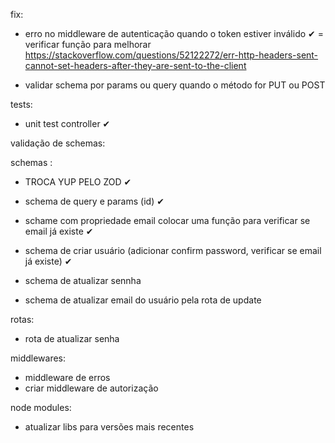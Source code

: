 fix:

- erro no middleware de autenticação quando o token estiver inválido ✔ = verificar função para melhorar
  https://stackoverflow.com/questions/52122272/err-http-headers-sent-cannot-set-headers-after-they-are-sent-to-the-client

- validar schema por params ou query quando o método for PUT ou POST

tests:

- unit test controller ✔

validação de schemas:

schemas :

- TROCA YUP PELO ZOD ✔
- schema de query e params (id) ✔
- schame com propriedade email colocar uma função para verificar se email já existe ✔
- schema de criar usuário (adicionar confirm password, verificar se email já existe) ✔

- schema de atualizar sennha
- schema de atualizar email do usuário pela rota de update

rotas:

- rota de atualizar senha

middlewares:

- middleware de erros
- criar middleware de autorização

node modules:

- atualizar libs para versões mais recentes
